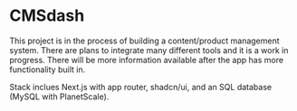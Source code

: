 # CMSdash

This project is in the process of building a content/product management system.
There are plans to integrate many different tools and it is a work in progress. There
will be more information available after the app has more functionality built in.

Stack inclues Next.js with app router, shadcn/ui, and an SQL database (MySQL with PlanetScale).
